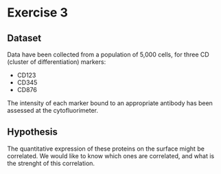 # Exercise 3


## Dataset

Data have been collected from a population of 5,000 cells, for three CD (cluster of differentiation) markers:

- CD123
- CD345
- CD876

The intensity of each marker bound to an appropriate antibody has been assessed at the cytofluorimeter.


## Hypothesis

The quantitative expression of these proteins on the surface might be correlated. We would like to know which ones are correlated, and what is the strenght of this correlation.
